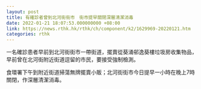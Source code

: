 ```yaml
---
layout: post
title: 有確診者曾到北河街街市　街市提早關閉深層清潔消毒　
date: 2022-01-21 18:07:53.000000000 +08:00
link: https://news.rthk.hk/rthk/ch/component/k2/1629969-20220121.htm
categories: rthk
---
```


一名確診患者早前到北河街街市一帶街道，擺賣從葵涌邨逸葵樓垃圾房收集物品，早前曾在北河街附近街道逗留的市民，要接受強制檢測。

食環署下午到附近街道掃蕩無牌擺賣小販；北河街街市今日提早一小時在晚上7時關閉，作深層清潔消毒。

